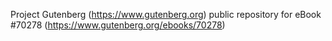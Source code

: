 Project Gutenberg (https://www.gutenberg.org) public repository for
eBook #70278 (https://www.gutenberg.org/ebooks/70278)
